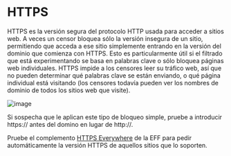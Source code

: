 [Title]: # (HTTPS)
[Difficulty]: # (Principiante)
[Order]: # (5)

# HTTPS

HTTPS es la versión segura del protocolo HTTP usada para acceder a sitios web. A veces un censor bloquea sólo la versión insegura de un sitio, permitiendo que acceda a ese sitio simplemente entrando en la versión del dominio que comienza con HTTPS. Esto es particularmente útil si el filtrado que está experimentando se basa en palabras clave o sólo bloquea páginas web individuales. HTTPS impide a los censores leer su tráfico web, así que no pueden determinar qué palabras clave se están enviando, o qué página individual está visitando (los censores todavía pueden ver los nombres de dominio de todos los sitios web que visite).

![image](internetb2.png)

Si sospecha que le aplican este tipo de bloqueo simple, pruebe a introducir https:// antes del domino en lugar de http://.

Pruebe el complemento [HTTPS Everywhere](https://www.eff.org/https-everywhere) de la EFF para pedir automáticamente la versión HTTPS de aquellos sitios que lo soporten.